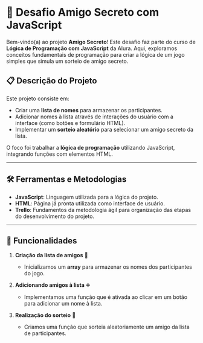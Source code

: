 # 🎉 Desafio Amigo Secreto com JavaScript

Bem-vindo(a) ao projeto **Amigo Secreto**! Este desafio faz parte do curso de **Lógica de Programação com JavaScript** da Alura. Aqui, exploramos conceitos fundamentais de programação para criar a lógica de um jogo simples que simula um sorteio de amigo secreto.

## 📋 Descrição do Projeto

Este projeto consiste em:
- Criar uma **lista de nomes** para armazenar os participantes.
- Adicionar nomes à lista através de interações do usuário com a interface (como botões e formulário HTML).
- Implementar um **sorteio aleatório** para selecionar um amigo secreto da lista.

O foco foi trabalhar a **lógica de programação** utilizando JavaScript, integrando funções com elementos HTML.

---

## 🛠️ Ferramentas e Metodologias

- **JavaScript**: Linguagem utilizada para a lógica do projeto.
- **HTML**: Página já pronta utilizada como interface de usuário.
- **Trello**: Fundamentos da metodologia ágil para organização das etapas do desenvolvimento do projeto.

---

## 🚀 Funcionalidades

1. **Criação da lista de amigos** 📝
   - Inicializamos um **array** para armazenar os nomes dos participantes do jogo.

2. **Adicionando amigos à lista** ➕
   - Implementamos uma função que é ativada ao clicar em um botão para adicionar um nome à lista.

3. **Realização do sorteio** 🎲
   - Criamos uma função que sorteia aleatoriamente um amigo da lista de participantes.
